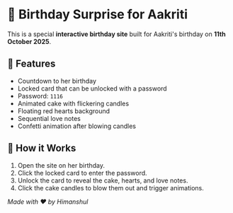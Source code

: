 # 🎂 Birthday Surprise for Aakriti

This is a special **interactive birthday site** built for Aakriti's birthday on **11th October 2025**.

## 💖 Features
- Countdown to her birthday  
- Locked card that can be unlocked with a password  
- Password: `1116`  
- Animated cake with flickering candles  
- Floating red hearts background  
- Sequential love notes  
- Confetti animation after blowing candles  

## 🎨 How it Works
1. Open the site on her birthday.  
2. Click the locked card to enter the password.  
3. Unlock the card to reveal the cake, hearts, and love notes.  
4. Click the cake candles to blow them out and trigger animations.  


*Made with ❤️ by Himanshul*
